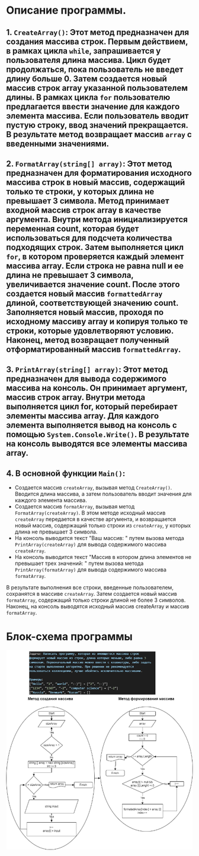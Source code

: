 # Описание программы.
## 1. `CreateArray()`: Этот метод предназначен для создания массива строк. Первым действием, в рамках цикла `while`, запрашивается у пользователя длина массива. Цикл будет продолжаться, пока пользователь не введет длину больше 0. Затем создается новый массив строк array указанной пользователем длины. В рамках цикла `for` пользователю предлагается ввести значение для каждого элемента массива. Если пользователь вводит пустую строку, ввод значений прекращается. В результате метод возвращает массив `array` с введенными значениями.

## 2. `FormatArray(string[] array)`: Этот метод предназначен для форматирования исходного массива строк в новый массив, содержащий только те строки, у которых длина не превышает 3 символа. Метод принимает входной массив строк array в качестве аргумента. Внутри метода инициализируется переменная count, которая будет использоваться для подсчета количества подходящих строк. Затем выполняется цикл `for`, в котором проверяется каждый элемент массива array. Если строка не равна null и ее длина не превышает 3 символа, увеличивается значение count. После этого создается новый массив `formattedArray` длиной, соответствующей значению count. Заполняется новый массив, проходя по исходному массиву array и копируя только те строки, которые удовлетворяют условию. Наконец, метод возвращает полученный отформатированный массив `formattedArray`.

## 3. `PrintArray(string[] array)`: Этот метод предназначен для вывода содержимого массива на консоль. Он принимает аргумент, массив строк array. Внутри метода выполняется цикл for, который перебирает элементы массива array. Для каждого элемента выполняется вывод на консоль с помощью `System.Console.Write()`. В результате на консоль выводятся все элементы массива array.

## 4. В основной функции `Main()`: 
   - Создается массив `createArray`, вызывая метод `CreateArray()`. Вводится длина массива, а затем пользователь вводит значения для каждого элемента массива.
   - Создается массив `formatArray`, вызывая метод `FormatArray(createArray)`. В этом методе исходный массив `createArray` передается в качестве аргумента, и возвращается новый массив, содержащий только строки из `createArray`, у которых длина не превышает 3 символа.
   - На консоль выводится текст "Ваш массив: " путем вызова метода `PrintArray(createArray)` для вывода содержимого массива `createArray`.
   - На консоль выводится текст "Массив в котором длина элементов не превышает трех значений: " путем вызова метода `PrintArray(formatArray)` для вывода содержимого массива `formatArray`.

В результате выполнения все строки, введенные пользователем, сохранятся в массиве `createArray`. Затем создается новый массив `formatArray`, содержащий только строки длиной не более 3 символов. Наконец, на консоль выводятся исходный массив createArray и массив `formatArray`.

# Блок-схема программы
![Блок-схема](CheckWork.png)